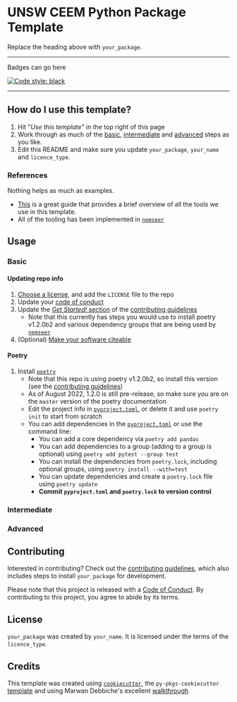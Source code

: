 # UNSW CEEM Python Package Template

Replace the heading above with `your_package`.

---

Badges can go here

[![Code style: black](https://img.shields.io/badge/code%20style-black-000000.svg)](https://github.com/psf/black)

---

## How do I use this template?

1. Hit "*Use this template*" in the top right of this page
2. Work through as much of the [basic](https://github.com/UNSW-CEEM/ceem-python-template#basic), [intermediate](https://github.com/UNSW-CEEM/ceem-python-template#intermediate) and [advanced](https://github.com/UNSW-CEEM/ceem-python-template#advanced) steps as you like.
3. Edit this README and make sure you update `your_package`, `your_name` and `licence_type`.

### References

Nothing helps as much as examples.
- [This](https://www.marwandebbiche.com/posts/python-package-tooling/) is a great guide that provides a brief overview of all the tools we use in this template.
- All of the tooling has been implemented in [`nemseer`](https://github.com/UNSW-CEEM/NEMSEER)


## Usage

### Basic

#### Updating repo info

1. [Choose a license](https://choosealicense.com/), and add the `LICENSE` file to the repo
2. Update your [code of conduct](CONDUCT.md)
3. Update the [*Get Started!* section](CONTRIBUTING.md#get-started) of the [contributing guidelines](CONTRIBUTING.md)
    - Note that this currently has steps you would use to install poetry v1.2.0b2 and various dependency groups that are being used by [`nemseer`](https://github.com/UNSW-CEEM/NEMSEER)
4. (Optional) [Make your software citeable](https://citation-file-format.github.io/)

#### Poetry

1. Install [`poetry`](https://python-poetry.org/docs/master/)
    - Note that this repo is using poetry v1.2.0b2, so install this version (see the [contributing guidelines](CONTRIBUTING.md#get-started)) 
    - As of August 2022, 1.2.0 is still pre-release, so make sure you are on the `master` version of the poetry documentation
    - Edit the project info in [`pyproject.toml`](pyproject.toml), or delete it and use `poetry init` to start from scratch
    - You can add dependencies in the [`pyproject.toml`](pyproject.toml) or use the command line:
      - You can add a core dependency via `poetry add pandas` 
      - You can add dependencies to a group (adding to a group is optional) using `poetry add pytest --group test`
      - You can install the dependencies from `poetry.lock`, including optional groups, using `poetry install --with=test`
      - You can update dependencies and create a `poetry.lock` file using `poetry update`
      - **Commit `pyproject.toml` and `poetry.lock` to version control**

### Intermediate
      

### Advanced

## Contributing

Interested in contributing? Check out the [contributing guidelines](CONTRIBUTING.md), which also includes steps to install `your_package` for development.

Please note that this project is released with a [Code of Conduct](CONDUCT.md). By contributing to this project, you agree to abide by its terms.

## License

`your_package` was created by `your_name`. It is licensed under the terms of the `licence_type`.

## Credits

This template was created using [`cookiecutter`](https://cookiecutter.readthedocs.io/en/latest/), the `py-pkgs-cookiecutter` [template](https://github.com/py-pkgs/py-pkgs-cookiecutter) and using Marwan Debbiche's excellent [walkthrough](https://www.marwandebbiche.com/posts/python-package-tooling/)
